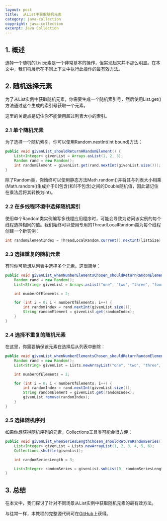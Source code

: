 ```yaml
---
layout: post
title:  从List中获取随机元素
category: java-collection
copyright: java-collection
excerpt: Java Collection
---
```


## 1. 概述

选择一个随机的List元素是一个非常基本的操作，但实现起来并不那么明显。在本文中，我们将展示在不同上下文中执行此操作的最有效方法。

## 2. 随机选择元素

为了从List实例中获取随机元素，你需要生成一个随机索引号，然后使用List.get()方法通过这个生成的索引号获取一个元素。

这里的关键点是记住你不能使用超过列表大小的索引。

### 2.1 单个随机元素

为了选择一个随机索引，你可以使用Random.nextInt(int bound)方法：

```java
public void givenList_shouldReturnARandomElement() {
    List<Integer> givenList = Arrays.asList(1, 2, 3);
    Random rand = new Random();
    int randomElement = givenList.get(rand.nextInt(givenList.size()));
}
```

除了Random类，你始终可以使用静态方法Math.random()并将其与列表大小相乘(Math.random()生成介于0(包含)和1(不包含)之间的Double随机值，因此请记住在乘法后将其转换为int)。

### 2.2 在多线程环境中选择随机索引

使用单个Random类实例编写多线程应用程序时，可能会导致为访问该实例的每个线程选择相同的值。我们始终可以使用专用的ThreadLocalRandom类为每个线程创建一个新实例：

```java
int randomElementIndex = ThreadLocalRandom.current().nextInt(listSize) % givenList.size();
```

### 2.3 选择重复的随机元素

有时你可能想从列表中选择多个元素。这很简单：

```java
public void givenList_whenNumberElementsChosen_shouldReturnRandomElementsRepeat() {
    Random rand = new Random();
    List<String> givenList = Arrays.asList("one", "two", "three", "four");

    int numberOfElements = 2;

    for (int i = 0; i < numberOfElements; i++) {
        int randomIndex = rand.nextInt(givenList.size());
        String randomElement = givenList.get(randomIndex);
    }
}
```

### 2.4 选择不重复的随机元素

在这里，你需要确保该元素在选择后从列表中删除：

```java
public void givenList_whenNumberElementsChosen_shouldReturnRandomElementsNoRepeat() {
    Random rand = new Random();
    List<String> givenList = Lists.newArrayList("one", "two", "three", "four");

    int numberOfElements = 2;

    for (int i = 0; i < numberOfElements; i++) {
        int randomIndex = rand.nextInt(givenList.size());
        String randomElement = givenList.get(randomIndex);
        givenList.remove(randomIndex);
    }
}
```

### 2.5 选择随机序列

如果你想获得随机序列的元素，Collections工具类可能会很方便：

```java
public void givenList_whenSeriesLengthChosen_shouldReturnRandomSeries() {
    List<Integer> givenList = Lists.newArrayList(1, 2, 3, 4, 5, 6);
    Collections.shuffle(givenList);

    int randomSeriesLength = 3;

    List<Integer> randomSeries = givenList.subList(0, randomSeriesLength);
}
```

## 3. 总结

在本文中，我们探讨了针对不同场景从List实例中获取随机元素的最有效方法。

与往常一样，本教程的完整源代码可在[GitHub](https://github.com/tuyucheng7/taketoday-tutorial4j/tree/master/java-core-modules/java-collections-list-1)上获得。